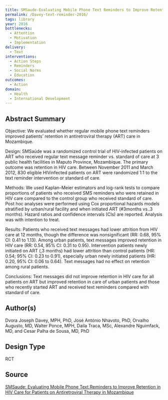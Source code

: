 ```yaml
---
title: SMSaude-Evaluating Mobile Phone Text Reminders to Improve Retention in HIV Care for Patients on Antiretroviral Therapy in Mozambique
permalink: /Davey-text-reminder-2016/
tags: library 
year: 2016
bottlenecks: 
  - Attention 
  - Motivation
  - Implementation
delivery:  
  - Text 
interventions:  
  - Action Steps 
  - Reminders 
  - Social Norms  
  - Education 
outcomes: 
  - Action 
domain: 
  - Health 
  - International Development 
---
```

## Abstract Summary

Objective: We evaluated whether regular mobile phone text
reminders improved patients’ retention in antiretroviral therapy
(ART) care in Mozambique.

Design: SMSaúde was a randomized control trial of HIV-infected
patients on ART who received regular text message reminder vs.
standard of care at 3 public health facilities in Maputo Province,
Mozambique. The primary outcome was retention in HIV care.
Between November 2011 and March 2012, 830 eligible HIVinfected
patients on ART were randomized 1:1 to the text reminder
intervention or standard of care.

Methods: We used Kaplan–Meier estimators and log-rank tests to
compare proportions of patients who received SMS reminders who were
retained in HIV care compared to the control group who received
standard of care. Post hoc analyses were performed using Cox
proportional hazards models stratified by urban/rural facility and when
initiated ART (#3months vs..3 months). Hazard ratios and confidence
intervals (CIs) are reported. Analysis was with intention to treat.

Results: Patients who received text messages had lower attrition
from HIV care at 12 months, though the difference was nonsignificant
(RR: 0.68, 95% CI: 0.41 to 1.13). Among urban patients,
text messages improved retention in HIV care (RR: 0.54, 95% CI:
0.31 to 0.95). Intervention patients newly initiated on ART (,3
months) had lower attrition than control patients (HR: 0.54; 95% CI:
0.23 to 0.91), especially urban newly initiated patients (HR: 0.20,
95% CI: 0.06 to 0.64). Text messages had no effect on retention
among rural patients.

Conclusions: Text messages did not improve retention in HIV care
for all patients on ART but improved retention in care of urban
patients and those who recently started ART and received text
reminders compared with standard of care.

## Author(s)

Dvora Joseph Davey, MPH, PhD, José António Nhavoto, PhD,
Orvalho Augusto, MD, Walter Ponce, MPH, Daila Traca, MSc,
Alexandre Nguimfack, MD, and Cesar Palha de Sousa, MD, PhD

## Design Type

RCT

## Source

<a href="https://www.researchgate.net/profile/Dvora_Joseph_Davey/publication/304185465_SMSaude_Evaluating_Mobile_Phone_Text_Reminders_to_Improve_Retention_in_HIV_Care_for_Patients_on_Antiretroviral_Therapy_in_Mozambique/links/579726c908ae33e89faea408.pdf">SMSaude: Evaluating Mobile Phone Text Reminders to Improve Retention in HIV Care for Patients on Antiretroviral Therapy in Mozambique</a>
